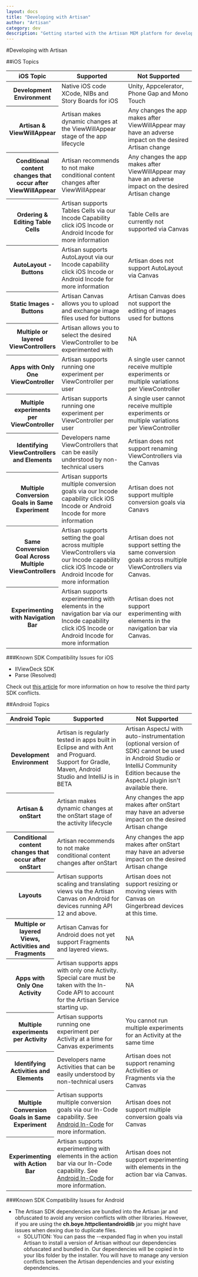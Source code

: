```yaml
---
layout: docs
title: "Developing with Artisan"
author: "Artisan"
category: dev
description: "Getting started with the Artisan MEM platform for developers."
---
```

#Developing with Artisan

##iOS Topics
<table>
  <colgroup>
    <col width="20%" />
    <col width="40%" />
    <col width="40%" />
  </colgroup>
  <thead>
    <tr>
      <th>iOS Topic</th>
      <th>Supported</th>
      <th>Not Supported</th>
    </tr>
  </thead>
  <tbody>
    <tr>
      <th>Development Environment</th>
      <td>Native iOS code XCode, NIBs and Story Boards for iOS</td>
      <td>Unity, Appcelerator, Phone Gap and Mono Touch</td>
    </tr>
    <tr>
      <th>Artisan &amp; ViewWillAppear</th>
      <td>Artisan makes dynamic changes at the ViewWillAppear stage of the app lifecycle</td>
      <td>Any changes the app makes after ViewWillAppear may have an adverse impact on the desired Artisan change</td>
    </tr>
    <tr>
      <th>Conditional content changes that occur after ViewWillAppear</th>
      <td>Artisan recommends to not make conditional content changes after ViewWillAppear</td>
      <td>Any changes the app makes after ViewWillAppear may have an adverse impact on the desired Artisan change</td>
    </tr>
    <tr>
      <th>Ordering &amp; Editing Table Cells</th>
      <td>Artisan supports Tables Cells via our Incode Capability click iOS Incode or Android Incode for more information</td>
      <td>Table Cells are currently not supported via Canvas</td>
    </tr>
    <tr>
      <th>AutoLayout - Buttons</th>
      <td>Artisan supports AutoLayout via our Incode capability click iOS Incode or Android Incode for more information</td>
      <td>Artisan does not support AutoLayout via Canvas</td>
    </tr>
    <tr>
      <th>Static Images - Buttons</th>
      <td>Artisan Canvas allows you to upload and exchange image files used for buttons</td>
      <td>Artisan Canvas does not support the editing of images used for buttons</td>
    </tr>
    <tr>
      <th>Multiple or layered ViewControllers</th>
      <td>Artisan allows you to select the desired ViewController to be experimented with</td>
      <td>NA</td>
    </tr>
    <tr>
      <th>Apps with Only One ViewController</th>
      <td>Artisan supports running one experiment per ViewController per user</td>
      <td>A single user cannot receive multiple experiments or multiple variations per ViewController</td>
    </tr>
    <tr>
      <th>Multiple experiments per ViewController</th>
      <td>Artisan supports running one experiment per ViewController per user</td>
      <td>A single user cannot receive multiple experiments or multiple variations per ViewController</td>
    </tr>
    <tr>
      <th>Identifying ViewControllers and Elements</th>
      <td>Developers name ViewControllers that can be easily understood by non-technical users</td>
      <td>Artisan does not support renaming ViewControllers via the Canvas</td>
    </tr>
    <tr>
      <th>Multiple Conversion Goals in Same Experiment</th>
      <td>Artisan supports multiple conversion goals via our Incode capability click iOS Incode or Android Incode for more information</td>
      <td>Artisan does not support multiple conversion goals via Canavs </td>
    </tr>
    <tr>
      <th>Same Conversion Goal Across Multiple ViewControllers</th>
      <td>Artisan supports setting the goal across multiple ViewControllers via our Incode capability click iOS Incode or Android Incode for more information</td>
      <td>Artisan does not support setting the same conversion goals across multiple ViewControllers via Canvas.</td>
    </tr>
    <tr>
      <th>Experimenting with Navigation Bar</th>
      <td>Artisan supports experimenting with elements in the navigation bar via our Incode capability click iOS Incode or Android Incode for more information</td>
      <td>Artisan does not support experimenting with elements in the navigation bar via Canvas.</td>
    </tr>
  </tbody>
</table>

###Known SDK Compatibility Issues for iOS

* IIViewDeck SDK
* Parse (Resolved)

Check out [this article](https://getsatisfaction.com/artisan/topics/third_party_conflicts) for more information on how to resolve the third party SDK conflicts.

##Android Topics
<table>
  <colgroup>
    <col width="20%" />
    <col width="40%" />
    <col width="40%" />
  </colgroup>
  <thead>
    <tr>
      <th>Android Topic</th>
      <th>Supported</th>
      <th>Not Supported</th>
    </tr>
  </thead>
  <tbody>
<tr>
  <th>Development Environment</th>
  <td>Artisan is regularly tested in apps built in Eclipse and with Ant and Proguard. Support for Gradle, Maven, Android Studio and IntelliJ is in BETA</td>
  <td>Artisan AspectJ with auto-instrumentation (optional version of SDK) cannot be used in Android Studio or IntelliJ Community Edition because the AspectJ plugin isn't available there.</td>
</tr>
<tr>
  <th>Artisan &amp; onStart</th>
  <td>Artisan makes dynamic changes at the onStart stage of the activity lifecycle</td>
  <td>Any changes the app makes after onStart may have an adverse impact on the desired Artisan change</td>
</tr>
<tr>
  <th>Conditional content changes that occur after onStart</th>
  <td>Artisan recommends to not make conditional content changes after onStart</td>
  <td>Any changes the app makes after onStart may have an adverse impact on the desired Artisan change</td>
</tr>
<tr>
  <th>Layouts</th>
  <td>Artisan supports scaling and translating views via the Artisan Canvas on Android for devices running API 12 and above.</td>
  <td>Artisan does not support resizing or moving views with Canvas on Gingerbread devices at this time.</td>
</tr>
<tr>
  <th>Multiple or layered Views, Activities and Fragments</th>
  <td>Artisan Canvas for Android does not yet support Fragments and layered views.</td>
  <td>NA</td>
</tr>
<tr>
  <th>Apps with Only One Activity</th>
  <td>Artisan supports apps with only one Activity. Special care must be taken with the In-Code API to account for the Artisan Service starting up.</td>
  <td>NA</td>
</tr>
<tr>
  <th>Multiple experiments per Activity</th>
  <td>Artisan supports running one experiment per Activity at a time for Canvas experiments</td>
  <td>You cannot run multiple experiments for an Activity at the same time</td>
</tr>
<tr>
  <th>Identifying Activities and Elements</th>
  <td>Developers name Activities that can be easily understood by non-technical users</td>
  <td>Artisan does not support renaming Activities or Fragments via the Canvas</td>
</tr>
<tr>
  <th>Multiple Conversion Goals in Same Experiment</th>
  <td>Artisan supports multiple conversion goals via our In-Code capability. See <a href="/dev/quickstart-for-android/#api">Android In-Code</a> for more information.</td>
  <td>Artisan does not support multiple conversion goals via Canvas</td>
</tr>
<tr>
  <th>Experimenting with Action Bar</th>
  <td>Artisan supports experimenting with elements in the action bar via our In-Code capability. See <a href="/dev/quickstart-for-android/#api">Android In-Code</a> for more information.</td>
  <td>Artisan does not support experimenting with elements in the action bar via Canvas.</td>
</tr>
</tbody>
</table>

###Known SDK Compatibility Issues for Android

* The Artisan SDK dependencies are bundled into the Artisan jar and obfuscated to avoid any version conflicts with other libraries. However, if you are using the **ch.boye.httpclientandroidlib** jar you might have issues when dexing due to duplicate files.
   * SOLUTION: You can pass the --expanded flag in when you install Artisan to install a version of Artisan without our dependencies obfuscated and bundled in. Our dependencies will be copied in to your libs folder by the installer. You will have to manage any version conflicts between the Artisan dependencies and your existing dependencies.
